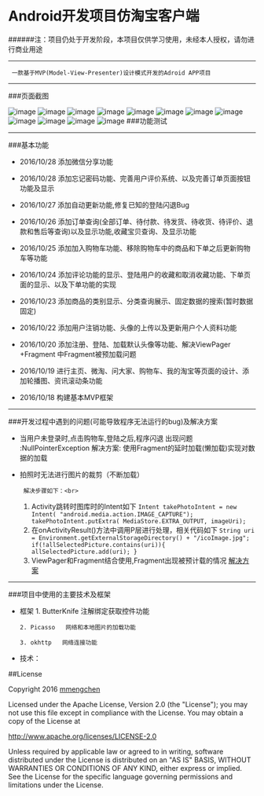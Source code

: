 # Android开发项目仿淘宝客户端
######注：项目仍处于开发阶段，本项目仅供学习使用，未经本人授权，请勿进行商业用途
***
     一款基于MVP(Model-View-Presenter)设计模式开发的Adroid APP项目
   
***
###页面截图

![image](https://github.com/mmengchen/XTaobao/raw/master/screenshots/index.png)
![image](https://github.com/mmengchen/XTaobao/raw/master/screenshots/home.png)
![image](https://github.com/mmengchen/XTaobao/raw/master/screenshots/goods_type.png)
![image](https://github.com/mmengchen/XTaobao/raw/master/screenshots/goods.png)
![image](https://github.com/mmengchen/XTaobao/raw/master/screenshots/goods.details.png)
![image](https://github.com/mmengchen/XTaobao/raw/master/screenshots/pay.png)
![image](https://github.com/mmengchen/XTaobao/raw/master/screenshots/orders.png)
![image](https://github.com/mmengchen/XTaobao/raw/master/screenshots/orders2.png)
![image](https://github.com/mmengchen/XTaobao/raw/master/screenshots/personal.png)
![image](https://github.com/mmengchen/XTaobao/raw/master/screenshots/personal_details.png)
![image](https://github.com/mmengchen/XTaobao/raw/master/screenshots/setting.png)
![image](https://github.com/mmengchen/XTaobao/raw/master/screenshots/shopCar.png)
###功能测试

   
***  
###基本功能
             
- 2016/10/28 添加微信分享功能

- 2016/10/28 添加忘记密码功能、完善用户评价系统、以及完善订单页面按钮功能及显示

- 2016/10/27 添加自动更新功能,修复已知的登陆闪退Bug

- 2016/10/26 添加订单查询(全部订单、待付款、待发货、待收货、待评价、退款和售后等查询)以及显示功能,收藏宝贝查询、及显示功能

- 2016/10/25 添加加入购物车功能、移除购物车中的商品和下单之后更新购物车等功能  
   
- 2016/10/24 添加评论功能的显示、登陆用户的收藏和取消收藏功能、下单页面的显示、以及下单功能的实现

- 2016/10/23 添加商品的类别显示、分类查询展示、固定数据的搜索(暂时数据固定)

- 2016/10/22 添加用户注销功能、头像的上传以及更新用户个人资料功能

- 2016/10/20 添加注册、登陆、加载默认头像等功能、解决ViewPager +Fragment 中Fragment被预加载问题

- 2016/10/19 进行主页、微淘、问大家、购物车、我的淘宝等页面的设计、添加轮播图、资讯滚动条功能

- 2016/10/18 构建基本MVP框架

***

###开发过程中遇到的问题(可能导致程序无法运行的bug)及解决方案

- 当用户未登录时,点击购物车,登陆之后,程序闪退
     出现问题 :NullPointerException
     解决方案: 使用Fragment的延时加载(懒加载)实现对数据的加载
  
- 拍照时无法进行图片的裁剪（不断加载）
 
       解决步骤如下：<br>
    1. Activity跳转时图库时的Intent如下 
           ````Intent takePhotoIntent = new Intent( "android.media.action.IMAGE_CAPTURE");
            takePhotoIntent.putExtra(
                    MediaStore.EXTRA_OUTPUT,
                    imageUri);````
    2. 在onActivityResult()方法中调用P层进行处理，相关代码如下
            ````String uri = Environment.getExternalStorageDirectory() + "/icoImage.jpg";
        if(!allSelectedPicture.contains(uri)){
            allSelectedPicture.add(uri);
        }````
     3. ViewPager和Fragment结合使用,Fragment出现被预计载的情况
      [解决方案](http://blog.csdn.net/m_chuang/article/details/52945361)
        
     
***   
###项目中使用的主要技术及框架
- 框架
      1. ButterKnife  注解绑定获取控件功能

      2. Picasso   网络和本地图片的加载功能
       
      3. okhttp   网络连接功能
      
- 技术：

##License

Copyright 2016 [mmengchen](https://github.com/mmengchen "mmengchen")

Licensed under the Apache License, Version 2.0 (the "License"); you may not use this file except in compliance with the License. You may obtain a copy of the License at

http://www.apache.org/licenses/LICENSE-2.0

Unless required by applicable law or agreed to in writing, software distributed under the License is distributed on an "AS IS" BASIS, WITHOUT WARRANTIES OR CONDITIONS OF ANY KIND, either express or implied. See the License for the specific language governing permissions and limitations under the License.